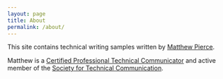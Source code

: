 ```yaml
---
layout: page
title: About
permalink: /about/
---
```


This site contains technical writing samples written by <a href="https://www.linkedin.com/in/matthew-pierce-8241a620/" target="_blank">Matthew Pierce</a>.  

Matthew is a <a href="https://www.credly.com/badges/a7b418e6-3868-4e52-97d9-6a3acae44810" target="_blank">Certified Professional Technical Communicator</a> and active member of the <a href="https://www.stc.org" target="_blank">Society for Technical Communication</a>.